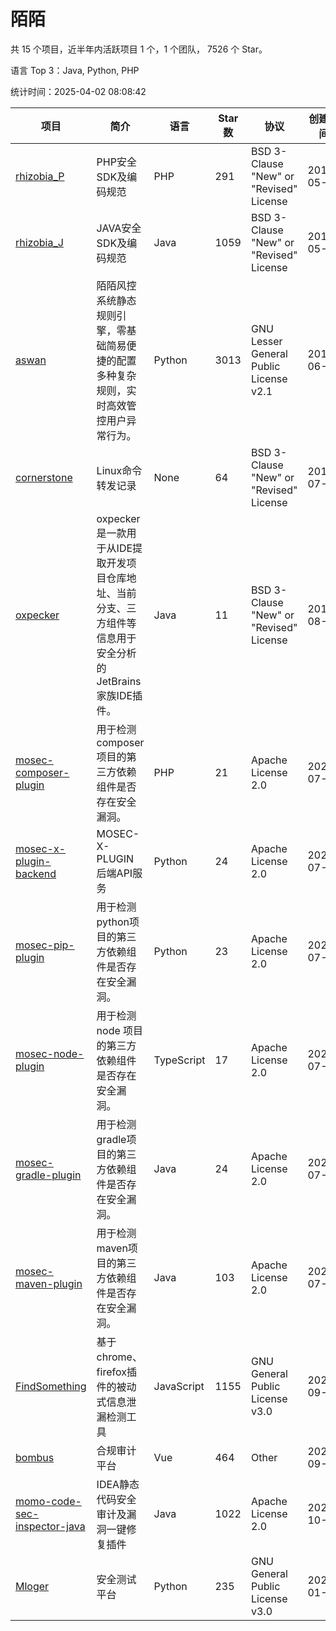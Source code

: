 # 陌陌

共 15 个项目，近半年内活跃项目 1 个，1 个团队， 7526 个 Star。

语言 Top 3：Java, Python, PHP

统计时间：2025-04-02 08:08:42

| 项目 | 简介 | 语言 | Star 数 | 协议 | 创建时间 | 最后更新时间 | 最后提交时间 |
| --- | --- | --- | --- | --- | --- | --- | --- |
| [rhizobia_P](https://github.com/momosecurity/rhizobia_P) | PHP安全SDK及编码规范 | PHP | 291 | BSD 3-Clause "New" or "Revised" License | 2019-05-10 | 2025-04-02 | 2019-06-20 |
| [rhizobia_J](https://github.com/momosecurity/rhizobia_J) | JAVA安全SDK及编码规范 | Java | 1059 | BSD 3-Clause "New" or "Revised" License | 2019-05-10 | 2025-04-02 | 2020-10-13 |
| [aswan](https://github.com/momosecurity/aswan) | 陌陌风控系统静态规则引擎，零基础简易便捷的配置多种复杂规则，实时高效管控用户异常行为。 | Python | 3013 | GNU Lesser General Public License v2.1 | 2019-06-14 | 2025-03-24 | 2021-06-15 |
| [cornerstone](https://github.com/momosecurity/cornerstone) | Linux命令转发记录 | None | 64 | BSD 3-Clause "New" or "Revised" License | 2019-07-15 | 2025-03-03 | 2019-07-15 |
| [oxpecker](https://github.com/momosecurity/oxpecker) | oxpecker是一款用于从IDE提取开发项目仓库地址、当前分支、三方组件等信息用于安全分析的JetBrains家族IDE插件。 | Java | 11 | BSD 3-Clause "New" or "Revised" License | 2019-08-16 | 2025-01-21 | 2019-08-16 |
| [mosec-composer-plugin](https://github.com/momosecurity/mosec-composer-plugin) | 用于检测composer项目的第三方依赖组件是否存在安全漏洞。 | PHP | 21 | Apache License 2.0 | 2020-07-29 | 2023-11-07 | 2022-04-28 |
| [mosec-x-plugin-backend](https://github.com/momosecurity/mosec-x-plugin-backend) | MOSEC-X-PLUGIN 后端API服务 | Python | 24 | Apache License 2.0 | 2020-07-29 | 2024-03-26 | 2020-08-11 |
| [mosec-pip-plugin](https://github.com/momosecurity/mosec-pip-plugin) | 用于检测python项目的第三方依赖组件是否存在安全漏洞。 | Python | 23 | Apache License 2.0 | 2020-07-29 | 2025-03-23 | 2020-08-11 |
| [mosec-node-plugin](https://github.com/momosecurity/mosec-node-plugin) | 用于检测 node 项目的第三方依赖组件是否存在安全漏洞。 | TypeScript | 17 | Apache License 2.0 | 2020-07-29 | 2025-02-12 | 2022-03-22 |
| [mosec-gradle-plugin](https://github.com/momosecurity/mosec-gradle-plugin) | 用于检测gradle项目的第三方依赖组件是否存在安全漏洞。 | Java | 24 | Apache License 2.0 | 2020-07-29 | 2024-08-31 | 2022-04-12 |
| [mosec-maven-plugin](https://github.com/momosecurity/mosec-maven-plugin) | 用于检测maven项目的第三方依赖组件是否存在安全漏洞。 | Java | 103 | Apache License 2.0 | 2020-07-29 | 2025-01-02 | 2022-04-12 |
| [FindSomething](https://github.com/momosecurity/FindSomething) | 基于chrome、firefox插件的被动式信息泄漏检测工具 | JavaScript | 1155 | GNU General Public License v3.0 | 2020-09-12 | 2025-04-01 | 2024-11-17 |
| [bombus](https://github.com/momosecurity/bombus) | 合规审计平台 | Vue | 464 | Other | 2020-09-18 | 2025-03-20 | 2022-03-23 |
| [momo-code-sec-inspector-java](https://github.com/momosecurity/momo-code-sec-inspector-java) | IDEA静态代码安全审计及漏洞一键修复插件 | Java | 1022 | Apache License 2.0 | 2020-10-09 | 2025-04-02 | 2022-03-10 |
| [Mloger](https://github.com/momosecurity/Mloger) | 安全测试平台 | Python | 235 | GNU General Public License v3.0 | 2022-01-04 | 2025-03-24 | 2022-09-06 |
